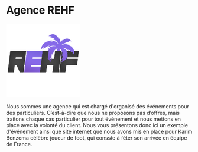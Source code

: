 # Agence REHF
<img src="favicon2.png" alt="logo" width="200"/>

Nous sommes une agence qui est chargé d'organisé des événements pour des particuliers. C’est-à-dire que nous ne proposons pas d’offres, mais traitons chaque cas particulier pour
tout évènement et nous mettons en place avec la volonté du client. Nous vous présentons donc ici un exemple d'événement ainsi que site internet que nous avons mis en place pour Karim  Benzema célèbre joueur de foot, qui consste à fêter son arrivée en équipe de France.


